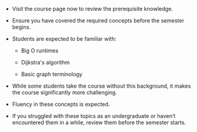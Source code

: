 -   Visit the course page now to review the prerequisite knowledge.
    
-   Ensure you have covered the required concepts before the semester begins.
    
-   Students are expected to be familiar with:
    
    -   Big O runtimes
        
    -   Dijkstra's algorithm
        
    -   Basic graph terminology
        
-   While some students take the course without this background, it makes the course significantly more challenging.
    
-   Fluency in these concepts is expected.
    
-   If you struggled with these topics as an undergraduate or haven’t encountered them in a while, review them before the semester starts.
<!--stackedit_data:
eyJoaXN0b3J5IjpbLTE3NTQ3Njg4NCw4NDQwMTQ0MDRdfQ==
-->